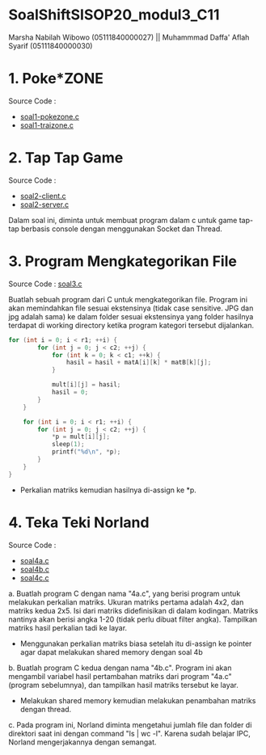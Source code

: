 # SoalShiftSISOP20_modul3_C11
Marsha Nabilah Wibowo (05111840000027) || Muhammmad Daffa' Aflah Syarif (05111840000030)

# 1. Poke*ZONE
Source Code :
- [soal1-pokezone.c]()
- [soal1-traizone.c]()

# 2. Tap Tap Game
Source Code :
- [soal2-client.c](https://github.com/daffaaflah6/SoalShiftSISOP20_modul3_C11/blob/master/soal2/soal2-client.c)
- [soal2-server.c](https://github.com/daffaaflah6/SoalShiftSISOP20_modul3_C11/blob/master/soal2/soal2-server.c)

Dalam soal ini, diminta untuk membuat program dalam c untuk game tap-tap berbasis console dengan menggunakan Socket dan Thread.

# 3. Program Mengkategorikan File
Source Code : 
[soal3.c](https://github.com/daffaaflah6/SoalShiftSISOP20_modul3_C11/blob/master/soal3/3.c)

Buatlah sebuah program dari C untuk mengkategorikan file. Program ini akan memindahkan file sesuai ekstensinya (tidak case sensitive. JPG dan jpg adalah sama) ke dalam folder sesuai ekstensinya yang folder hasilnya terdapat di working directory ketika program kategori tersebut dijalankan.
```c
for (int i = 0; i < r1; ++i) {
        for (int j = 0; j < c2; ++j) {
            for (int k = 0; k < c1; ++k) {
                hasil = hasil + matA[i][k] * matB[k][j];
            }

            mult[i][j] = hasil;
            hasil = 0;
        }
    }

    for (int i = 0; i < r1; ++i) {
        for (int j = 0; j < c2; ++j) {
            *p = mult[i][j];
            sleep(1);
            printf("%d\n", *p);
        }
    }
}
```
- Perkalian matriks kemudian hasilnya di-assign ke *p.

# 4. Teka Teki Norland
Source Code :
- [soal4a.c](https://github.com/daffaaflah6/SoalShiftSISOP20_modul3_C11/blob/master/soal4/4a.c)
- [soal4b.c](https://github.com/daffaaflah6/SoalShiftSISOP20_modul3_C11/blob/master/soal4/4b.c)
- [soal4c.c](https://github.com/daffaaflah6/SoalShiftSISOP20_modul3_C11/blob/master/soal4/4c.c)

a. Buatlah program C dengan nama "4a.c", yang berisi program untuk melakukan perkalian matriks. Ukuran matriks pertama adalah 4x2, dan matriks kedua 2x5. Isi dari matriks didefinisikan di dalam kodingan. Matriks nantinya akan berisi angka 1-20 (tidak perlu dibuat filter angka). Tampilkan matriks hasil perkalian tadi ke layar.

- Menggunakan perkalian matriks biasa setelah itu di-assign ke pointer agar dapat melakukan shared memory dengan soal 4b

b. Buatlah program C kedua dengan nama "4b.c". Program ini akan mengambil variabel hasil pertambahan matriks dari program "4a.c" (program sebelumnya), dan tampilkan hasil matriks tersebut ke layar.

- Melakukan shared memory kemudian melakukan penambahan matriks dengan thread.

c. Pada program ini, Norland diminta mengetahui jumlah file dan folder di direktori saat ini dengan command "ls | wc -l". Karena sudah belajar IPC, Norland mengerjakannya dengan semangat.
